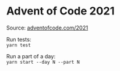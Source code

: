 # Advent of Code 2021

Source: [adventofcode.com/2021](https://adventofcode.com/2021)

Run tests: <br />`yarn test`

Run a part of a day: <br />`yarn start --day N --part N`

